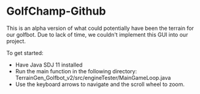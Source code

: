 # GolfChamp-Github
This is an alpha version of what could potentially have been the terrain for our golfbot.
Due to lack of time, we couldn't implement this GUI into our project.

To get started:
- Have Java SDJ 11 installed
- Run the main function in the following directory: TerrainGen_Golfbot_v2/src/engineTester/MainGameLoop.java
- Use the keyboard arrows to navigate and the scroll wheel to zoom.
